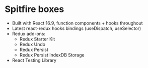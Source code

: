 # Spitfire boxes

- Built with React 16.9, function components + hooks throughout
- Latest react-redux hooks bindings (useDispatch, useSelector)
- Redux add-ons:
  - Redux Starter Kit
  - Redux Undo
  - Redux Persist
  - Redux Persist IndexDB Storage
- React Testing Library
